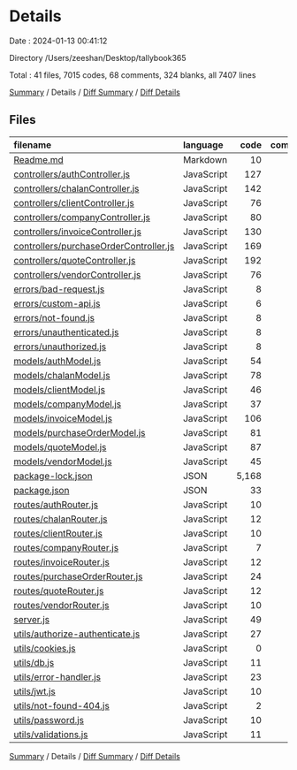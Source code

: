 # Details

Date : 2024-01-13 00:41:12

Directory /Users/zeeshan/Desktop/tallybook365

Total : 41 files,  7015 codes, 68 comments, 324 blanks, all 7407 lines

[Summary](results.md) / Details / [Diff Summary](diff.md) / [Diff Details](diff-details.md)

## Files
| filename | language | code | comment | blank | total |
| :--- | :--- | ---: | ---: | ---: | ---: |
| [Readme.md](/Readme.md) | Markdown | 10 | 0 | 4 | 14 |
| [controllers/authController.js](/controllers/authController.js) | JavaScript | 127 | 12 | 38 | 177 |
| [controllers/chalanController.js](/controllers/chalanController.js) | JavaScript | 142 | 2 | 29 | 173 |
| [controllers/clientController.js](/controllers/clientController.js) | JavaScript | 76 | 0 | 14 | 90 |
| [controllers/companyController.js](/controllers/companyController.js) | JavaScript | 80 | 1 | 20 | 101 |
| [controllers/invoiceController.js](/controllers/invoiceController.js) | JavaScript | 130 | 2 | 28 | 160 |
| [controllers/purchaseOrderController.js](/controllers/purchaseOrderController.js) | JavaScript | 169 | 2 | 34 | 205 |
| [controllers/quoteController.js](/controllers/quoteController.js) | JavaScript | 192 | 2 | 28 | 222 |
| [controllers/vendorController.js](/controllers/vendorController.js) | JavaScript | 76 | 0 | 13 | 89 |
| [errors/bad-request.js](/errors/bad-request.js) | JavaScript | 8 | 0 | 3 | 11 |
| [errors/custom-api.js](/errors/custom-api.js) | JavaScript | 6 | 0 | 2 | 8 |
| [errors/not-found.js](/errors/not-found.js) | JavaScript | 8 | 0 | 3 | 11 |
| [errors/unauthenticated.js](/errors/unauthenticated.js) | JavaScript | 8 | 0 | 3 | 11 |
| [errors/unauthorized.js](/errors/unauthorized.js) | JavaScript | 8 | 0 | 3 | 11 |
| [models/authModel.js](/models/authModel.js) | JavaScript | 54 | 36 | 6 | 96 |
| [models/chalanModel.js](/models/chalanModel.js) | JavaScript | 78 | 0 | 3 | 81 |
| [models/clientModel.js](/models/clientModel.js) | JavaScript | 46 | 0 | 3 | 49 |
| [models/companyModel.js](/models/companyModel.js) | JavaScript | 37 | 0 | 2 | 39 |
| [models/invoiceModel.js](/models/invoiceModel.js) | JavaScript | 106 | 0 | 3 | 109 |
| [models/purchaseOrderModel.js](/models/purchaseOrderModel.js) | JavaScript | 81 | 0 | 3 | 84 |
| [models/quoteModel.js](/models/quoteModel.js) | JavaScript | 87 | 0 | 2 | 89 |
| [models/vendorModel.js](/models/vendorModel.js) | JavaScript | 45 | 0 | 3 | 48 |
| [package-lock.json](/package-lock.json) | JSON | 5,168 | 0 | 1 | 5,169 |
| [package.json](/package.json) | JSON | 33 | 0 | 1 | 34 |
| [routes/authRouter.js](/routes/authRouter.js) | JavaScript | 10 | 0 | 4 | 14 |
| [routes/chalanRouter.js](/routes/chalanRouter.js) | JavaScript | 12 | 0 | 3 | 15 |
| [routes/clientRouter.js](/routes/clientRouter.js) | JavaScript | 10 | 0 | 2 | 12 |
| [routes/companyRouter.js](/routes/companyRouter.js) | JavaScript | 7 | 0 | 3 | 10 |
| [routes/invoiceRouter.js](/routes/invoiceRouter.js) | JavaScript | 12 | 0 | 2 | 14 |
| [routes/purchaseOrderRouter.js](/routes/purchaseOrderRouter.js) | JavaScript | 24 | 0 | 3 | 27 |
| [routes/quoteRouter.js](/routes/quoteRouter.js) | JavaScript | 12 | 0 | 2 | 14 |
| [routes/vendorRouter.js](/routes/vendorRouter.js) | JavaScript | 10 | 0 | 3 | 13 |
| [server.js](/server.js) | JavaScript | 49 | 0 | 19 | 68 |
| [utils/authorize-authenticate.js](/utils/authorize-authenticate.js) | JavaScript | 27 | 0 | 9 | 36 |
| [utils/cookies.js](/utils/cookies.js) | JavaScript | 0 | 5 | 1 | 6 |
| [utils/db.js](/utils/db.js) | JavaScript | 11 | 4 | 6 | 21 |
| [utils/error-handler.js](/utils/error-handler.js) | JavaScript | 23 | 1 | 3 | 27 |
| [utils/jwt.js](/utils/jwt.js) | JavaScript | 10 | 0 | 4 | 14 |
| [utils/not-found-404.js](/utils/not-found-404.js) | JavaScript | 2 | 0 | 2 | 4 |
| [utils/password.js](/utils/password.js) | JavaScript | 10 | 0 | 5 | 15 |
| [utils/validations.js](/utils/validations.js) | JavaScript | 11 | 1 | 4 | 16 |

[Summary](results.md) / Details / [Diff Summary](diff.md) / [Diff Details](diff-details.md)
